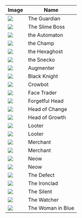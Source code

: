 | Image | Name |
| ----- | ---- |
| ![](creatures/GuardianCharacter.png) | The Guardian |
| ![](creatures/SlimeboundCharacter.png) | The Slime Boss |
| ![](creatures/AutomatonChar.png) | the Automaton |
| ![](creatures/ChampChar.png) | the Champ |
| ![](creatures/TheHexaghost.png) | the Hexaghost |
| ![](creatures/TheSnecko.png) | the Snecko |
| ![](creatures/Augmenter.png) | Augmenter |
| ![](creatures/BlackKnight.png) | Black Knight |
| ![](creatures/Crowbot.png) | Crowbot |
| ![](creatures/FaceTrader.png) | Face Trader |
| ![](creatures/ForgetfulTotem.png) | Forgetful Head |
| ![](creatures/ChangingTotem.png) | Head of Change |
| ![](creatures/GrowingTotem.png) | Head of Growth |
| ![](creatures/LooterAlt.png) | Looter |
| ![](creatures/MuggerAlt.png) | Looter |
| ![](creatures/FleeingMerchant.png) | Merchant |
| ![](creatures/CharBossMerchant.png) | Merchant |
| ![](creatures/NeowBoss.png) | Neow |
| ![](creatures/NeowBossFinal.png) | Neow |
| ![](creatures/Defect.png) | The Defect |
| ![](creatures/Ironclad.png) | The Ironclad |
| ![](creatures/Silent.png) | The Silent |
| ![](creatures/Watcher.png) | The Watcher |
| ![](creatures/LadyInBlue.png) | The Woman in Blue |

